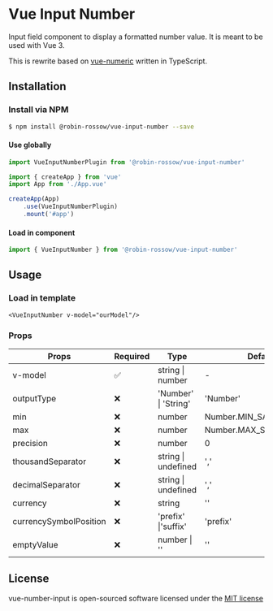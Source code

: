 # Vue Input Number
Input field component to display a formatted number value. It is meant to be used with Vue 3.

This is rewrite based on [vue-numeric](https://github.com/kevinongko/vue-numeric) written in TypeScript.

## Installation

### Install via NPM
```sh
$ npm install @robin-rossow/vue-input-number --save
```

#### Use globally

```ts
import VueInputNumberPlugin from '@robin-rossow/vue-input-number'

import { createApp } from 'vue'
import App from './App.vue'

createApp(App)
    .use(VueInputNumberPlugin)
    .mount('#app')
```

#### Load in component
```ts
import { VueInputNumber } from '@robin-rossow/vue-input-number'
```

## Usage

### Load in template
```vue
<VueInputNumber v-model="ourModel"/>
```

### Props
| Props                  | Required | Type                     | Default                 |
|------------------------|----------|--------------------------|-------------------------|
| v-model                | ✅        | string &#124; number     | -                       |
| outputType             | ❌        | 'Number' &#124; 'String' | 'Number'                |
| min                    | ❌        | number                   | Number.MIN_SAFE_INTEGER |
| max                    | ❌        | number                   | Number.MAX_SAFE_INTEGER |
| precision              | ❌        | number                   | 0                       |
| thousandSeparator      | ❌        | string &#124; undefined  | ','                     |
| decimalSeparator       | ❌        | string &#124; undefined  | ','                     |
| currency               | ❌        | string                   | ''                      |
| currencySymbolPosition | ❌        | 'prefix' &#124;'suffix'  | 'prefix'                |
| emptyValue             | ❌        | number &#124; ''         | ''                      |

## License
vue-number-input is open-sourced software licensed under the [MIT license](http://opensource.org/licenses/MIT)
